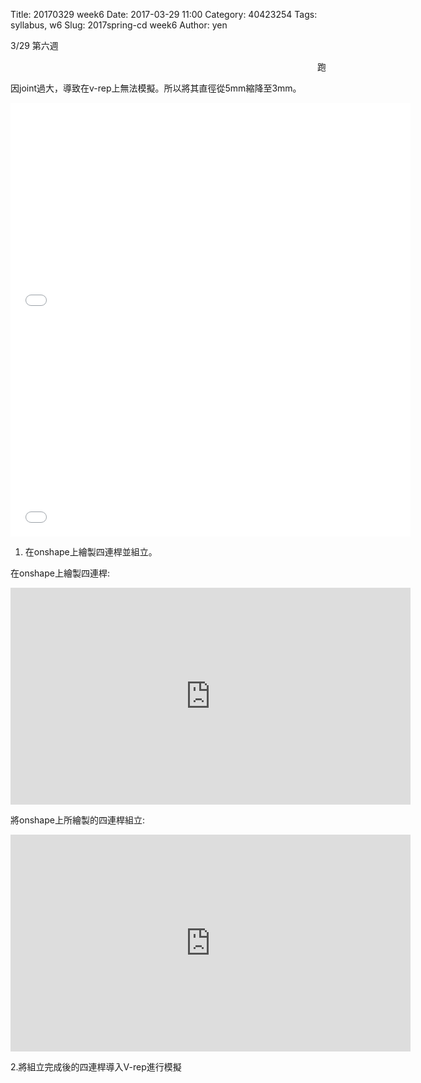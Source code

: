 Title: 20170329 week6
Date: 2017-03-29 11:00
Category: 40423254
Tags: syllabus, w6
Slug: 2017spring-cd week6
Author: yen

3/29 第六週

<marquee> 跑馬燈測試 3/29 第六週 </marquee>

因joint過大，導致在v-rep上無法模擬。所以將其直徑從5mm縮降至3mm。

<!-- PELICAN_END_SUMMARY -->

<iframe src="./../data/3-29 將四連桿組立中的joint直徑改為3.png" width="640" height="347" frameborder="0" webkitallowfullscreen mozallowfullscreen allowfullscreen></iframe>

<iframe src="./../data/3-29 將joint改為3-(1).png" width="640" height="347" frameborder="0" webkitallowfullscreen mozallowfullscreen allowfullscreen></iframe>

1. 在onshape上繪製四連桿並組立。

在onshape上繪製四連桿:
<br>
<iframe src="https://player.vimeo.com/video/210538801" width="640" height="347" frameborder="0" webkitallowfullscreen mozallowfullscreen allowfullscreen></iframe>
<br/>

將onshape上所繪製的四連桿組立:
<iframe src="https://player.vimeo.com/video/210538809" width="640" height="347" frameborder="0" webkitallowfullscreen mozallowfullscreen allowfullscreen></iframe>

2.將組立完成後的四連桿導入V-rep進行模擬